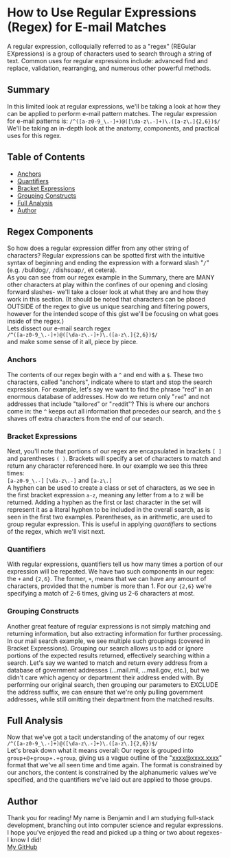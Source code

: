 # How to Use Regular Expressions (Regex) for E-mail Matches

A regular expression, colloquially referred to as a "regex" (REGular EXpressions) is a group of characters used to search through a string of text. Common uses for regular expressions include: advanced find and replace, validation, rearranging, and numerous other powerful methods. 

## Summary

In this limited look at regular expressions, we'll be taking a look at how they can be applied to perform e-mail pattern matches. The regular expression for e-mail patterns is: 
`/^([a-z0-9_\.-]+)@([\da-z\.-]+)\.([a-z\.]{2,6})$/`<br>
We'll be taking an in-depth look at the anatomy, components, and practical uses for this regex.

## Table of Contents

- [Anchors](#anchors)
- [Quantifiers](#quantifiers)
- [Bracket Expressions](#bracket-expressions)
- [Grouping Constructs](#grouping-constructs)
- [Full Analysis](#full-analysis)
- [Author](#author)

## Regex Components
So how does a regular expression differ from any other string of characters? Regular expressions can be spotted first with the intuitive syntax of beginning and ending the expression with a forward slash "`/`" (e.g. `/`bulldog`/`, `/`dishsoap`/`, et cetera).<br>
As you can see from our regex example in the Summary, there are MANY other characters at play within the confines of our opening and closing forward slashes- we'll take a closer look at what they are and how they work in this section. (It should be noted that characters can be placed OUTSIDE of the regex to give us unique searching and filtering powers, however for the intended scope of this gist we'll be focusing on what goes inside of the regex.)<br> Lets dissect our e-mail search regex<br>`/^([a-z0-9_\.-]+)@([\da-z\.-]+)\.([a-z\.]{2,6})$/`<br>and make some sense of it all, piece by piece. 

### Anchors
The contents of our regex begin with a `^` and end with a `$`. These two characters, called "anchors", indicate where to start and stop the search expression. For example, let's say we want to find the phrase "red" in an enormous database of addresses. How do we return only "`red`" and not addresses that include "tailo`red`" or "`red`dit"? This is where our anchors come in: the `^` keeps out all information that precedes our search, and the `$` shaves off extra characters from the end of our search.

### Bracket Expressions
Next, you'll note that portions of our regex are encapsulated in brackets `[ ]` and parentheses `( )`. Brackets will specify a set of characters to match and return any character referenced here. In our example we see this three times:<br>
`[a-z0-9_\.-]` `[\da-z\.-]` and `[a-z\.]`<br>
A hyphen can be used to create a class or set of characters, as we see in the first bracket expression `a-z`, meaning any letter from a to z will be returned. Adding a hyphen as the first or last character in the set will represent it as a literal hyphen to be included in the overall search, as is seen in the first two examples.
Parentheses, as in arithmetic, are used to group regular expression. This is useful in applying *quantifiers* to sections of the regex, which we'll visit next.

### Quantifiers
With regular expressions, quantifiers tell us how many times a portion of our expression will be repeated. We have two such components in our regex: the `+` and `{2,6}`. The former, `+`, means that we can have any amount of characters, provided that the number is more than 1. For our `{2,6}` we're specifying a match of 2-6 times, giving us 2-6 characters at most.

### Grouping Constructs
Another great feature of regular expressions is not simply matching and returning information, but also extracting information for further processing. In our mail search example, we see multiple such groupings (covered in Bracket Expressions). Grouping our search allows us to add or ignore portions of the expected results returned, effectively searching within a search. Let's say we wanted to match and return every address from a database of government addresses (...mail.mil, ...mail.gov, etc.), but we didn't care which agency or department their address ended with. By performing our original search, then grouping our parameters to EXCLUDE the address suffix, we can ensure that we're only pulling government addresses, while still omitting their department from the matched results.

## Full Analysis
Now that we've got a tacit understanding of the anatomy of our regex<br>
`/^([a-z0-9_\.-]+)@([\da-z\.-]+)\.([a-z\.]{2,6})$/`<br>
Let's break down what it means overall:
Our regex is grouped into `group`+`@`+`group`+`.`+`group`, giving us a vague outline of the "xxxx@xxxx.xxxx" format that we've all seen time and time again. The format is constrained by our anchors, the content is constrained by the alphanumeric values we've specified, and the quantifiers we've laid out are applied to those groups. 

## Author

Thank you for reading! My name is Benjamin and I am studying full-stack development, branching out into computer science and regular expressions.<br> I hope you've enjoyed the read and picked up a thing or two about regexes- I know I did! <br>
[My GitHub](https://github.com/aBraveNewURL)
